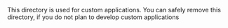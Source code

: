 This directory is used for custom applications. You can safely remove this directory, 
if you do not plan to develop custom applications